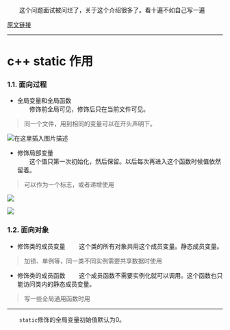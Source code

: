 &emsp;&emsp;这个问题面试被问烂了，关于这个介绍很多了。看十遍不如自己写一遍

[原文链接](https://www.runoob.com/cplusplus/cpp-tutorial.html)

---

# c++ static 作用

### 1.1. 面向过程
* 全局变量和全局函数  
&emsp;&emsp;修饰前全局可见，修饰后只在当前文件可见。
> 同一个文件，用到相同的变量可以在开头声明下。

![在这里插入图片描述](https://img-blog.csdnimg.cn/20210121225628145.png?x-oss-process=image/watermark,type_ZmFuZ3poZW5naGVpdGk,shadow_10,text_aHR0cHM6Ly9ibG9nLmNzZG4ubmV0L2ExNTAwNTc4NDMyMA==,size_16,color_FFFFFF,t_70)


* 修饰局部变量  
&emsp;&emsp;这个值只第一次初始化，然后保留。以后每次再进入这个函数时候值依然留着。
> 可以作为一个标志，或者递增使用  

![](https://img-blog.csdnimg.cn/20210121225635242.png?x-oss-process=image/watermark,type_ZmFuZ3poZW5naGVpdGk,shadow_10,text_aHR0cHM6Ly9ibG9nLmNzZG4ubmV0L2ExNTAwNTc4NDMyMA==,size_16,color_FFFFFF,t_70)


![](https://img-blog.csdnimg.cn/20210121225640692.png?x-oss-process=image/watermark,type_ZmFuZ3poZW5naGVpdGk,shadow_10,text_aHR0cHM6Ly9ibG9nLmNzZG4ubmV0L2ExNTAwNTc4NDMyMA==,size_16,color_FFFFFF,t_70)



### 1.2. 面向对象 


* 修饰类的成员变量
&emsp;&emsp;这个类的所有对象共用这个成员变量。静态成员变量。
> 加锁、单例等，同一类不同实例需要共享数据时使用



* 修饰类的成员函数
&emsp;&emsp;这个成员函数不需要实例化就可以调用。这个函数也只能访问类内的静态成员变量。

> 写一些全局通用函数时用



---
&emsp;&emsp;`static`修饰的全局变量初始值默认为0。








